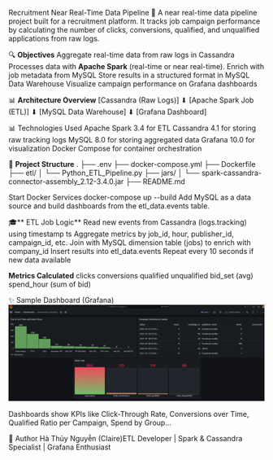 Recruitment Near Real-Time Data Pipeline 🚀
A near real-time data pipeline project built for a recruitment platform. It tracks job campaign performance by calculating the number of clicks, conversions, qualified, and unqualified applications from raw logs.

🔍 **Objectives**
Aggregate real-time data from raw logs in Cassandra
Processes data with **Apache Spark** (real-time or near real-time).
Enrich with job metadata from MySQL
Store results in a structured format in MySQL Data Warehouse
Visualize campaign performance on Grafana dashboards

📊 **Architecture Overview**
[Cassandra (Raw Logs)]
        ⬇
[Apache Spark Job (ETL)]
        ⬇
[MySQL Data Warehouse]
        ⬇
[Grafana Dashboard]

📊 Technologies Used
Apache Spark 3.4 for ETL
Cassandra 4.1 for storing raw tracking logs
MySQL 8.0 for storing aggregated data
Grafana 10.0 for visualization
Docker Compose for container orchestration

📂 **Project Structure**
.
├── .env
├── docker-compose.yml
├── Dockerfile
├── etl/
│   └── Python_ETL_Pipeline.py
├── jars/
│   └── spark-cassandra-connector-assembly_2.12-3.4.0.jar
├── README.md

Start Docker Services
docker-compose up --build
Add MySQL as a data source and build dashboards from the etl_data.events table.

🎓** ETL Job Logic**
Read new events from Cassandra (logs.tracking) using timestamp ts
Aggregate metrics by job_id, hour, publisher_id, campaign_id, etc.
Join with MySQL dimension table (jobs) to enrich with company_id
Insert results into etl_data.events
Repeat every 10 seconds if new data available

**Metrics Calculated**
clicks
conversions
qualified
unqualified
bid_set (avg)
spend_hour (sum of bid)


✨ Sample Dashboard (Grafana)
![Grafana Dashboard](docs/images/dashboard_prj_recruit.png)



Dashboards show KPIs like Click-Through Rate, Conversions over Time, Qualified Ratio per Campaign, Spend by Group...

🚀 Author
Hà Thủy Nguyễn (Claire)ETL Developer | Spark & Cassandra Specialist | Grafana Enthusiast
